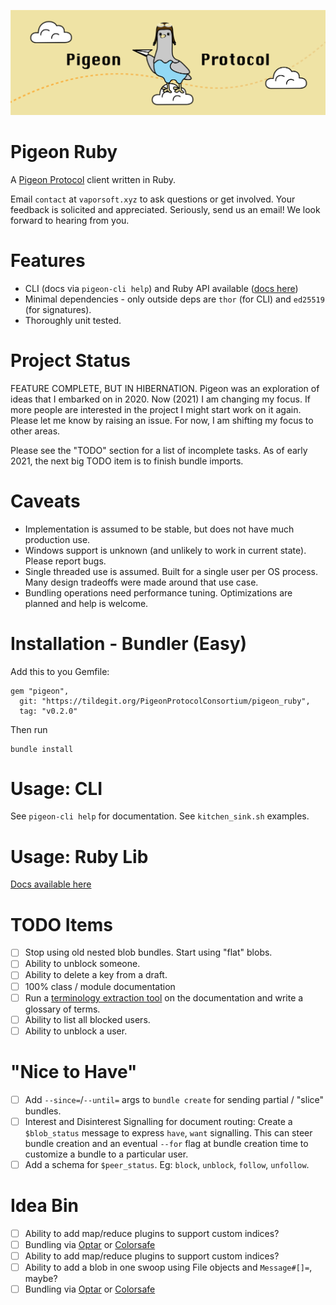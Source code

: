![](logo.png)

# Pigeon Ruby

A [Pigeon Protocol](https://tildegit.org/PigeonProtocolConsortium/protocol_spec) client written in Ruby.

Email `contact` at `vaporsoft.xyz` to ask questions or get involved. Your feedback is solicited and appreciated. Seriously, send us an email! We look forward to hearing from you.

# Features

 * CLI (docs via `pigeon-cli help`) and Ruby API available ([docs here](ruby_tutorial.md))
 * Minimal dependencies - only outside deps are `thor` (for CLI) and `ed25519` (for signatures).
 * Thoroughly unit tested.

# Project Status

FEATURE COMPLETE, BUT IN HIBERNATION. Pigeon was an exploration of ideas that I embarked on in 2020. Now (2021) I am changing my focus. If more people are interested in the project I might start work on it again. Please let me know by raising an issue. For now, I am shifting my focus to other areas.

Please see the "TODO" section for a list of incomplete tasks. As of early 2021, the next big TODO item is to finish bundle imports.

# Caveats

 * Implementation is assumed to be stable, but does not have much production use.
 * Windows support is unknown (and unlikely to work in current state). Please report bugs.
 * Single threaded use is assumed. Built for a single user per OS process. Many design tradeoffs were made around that use case.
 * Bundling operations need performance tuning. Optimizations are planned and help is welcome.

# Installation - Bundler (Easy)

Add this to you Gemfile:

```
gem "pigeon",
  git: "https://tildegit.org/PigeonProtocolConsortium/pigeon_ruby",
  tag: "v0.2.0"
```

Then run

```
bundle install
```

# Usage: CLI

See `pigeon-cli help` for documentation.
See `kitchen_sink.sh` examples.

# Usage: Ruby Lib

[Docs available here](ruby_tutorial.md)

# TODO Items

 - [ ] Stop using old nested blob bundles. Start using "flat" blobs.
 - [ ] Ability to unblock someone.
 - [ ] Ability to delete a key from a draft.
 - [ ] 100% class / module documentation
 - [ ] Run a [terminology extraction tool](https://www.visualthesaurus.com/vocabgrabber/#) on the documentation and write a glossary of terms.
 - [ ] Ability to list all blocked users.
 - [ ] Ability to unblock a user.

# "Nice to Have"

 - [ ] Add `--since=`/`--until=` args to `bundle create` for sending partial / "slice" bundles.
 - [ ] Interest and Disinterest Signalling for document routing: Create a `$blob_status` message to express `have`, `want` signalling. This can steer bundle creation and an eventual `--for` flag at bundle creation time to customize a bundle to a particular user.
 - [ ] Add a schema for `$peer_status`. Eg: `block`, `unblock`, `follow`, `unfollow`.

# Idea Bin

 - [ ] Ability to add map/reduce plugins to support custom indices?
 - [ ] Bundling via [Optar](http://ronja.twibright.com/optar/) or [Colorsafe](https://github.com/colorsafe/colorsafe)
 - [ ] Ability to add map/reduce plugins to support custom indices?
 - [ ] Ability to add a blob in one swoop using File objects and `Message#[]=`, maybe?
 - [ ] Bundling via [Optar](http://ronja.twibright.com/optar/) or [Colorsafe](https://github.com/colorsafe/colorsafe)
